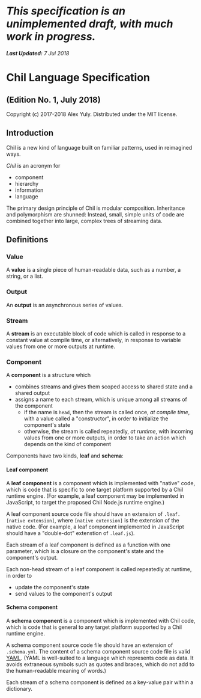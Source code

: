 # *This specification is an unimplemented draft, with much work in progress.*

***Last Updated:*** *7 Jul 2018*

# Chil Language Specification

## (Edition No. 1, July 2018)

Copyright (c) 2017-2018 Alex Yuly. Distributed under the MIT license.

## Introduction

Chil is a new kind of language built on familiar patterns, used in reimagined ways.

*Chil* is an acronym for

- component
- hierarchy
- information
- language

The primary design principle of Chil is modular composition. Inheritance and polymorphism are shunned: Instead, small, simple units of code are combined together into large, complex trees of streaming data.

## Definitions

### Value

A **value** is a single piece of human-readable data, such as a number, a string, or a list.

### Output

An **output** is an asynchronous series of values.

### Stream

A **stream** is an executable block of code which is called in response to a constant value at compile time, or alternatively, in response to variable values from one or more outputs at runtime.

### Component

A **component** is a structure which

- combines streams and gives them scoped access to shared state and a shared output
- assigns a name to each stream, which is unique among all streams of the component
  - if the name is `head`, then the stream is called once, *at compile time*, with a value called a "constructor", in order to initialize the component's state
  - otherwise, the stream is called repeatedly, *at runtime*, with incoming values from one or more outputs, in order to take an action which depends on the kind of component

Components have two kinds, **leaf** and **schema**:

#### Leaf component

A **leaf component** is a component which is implemented with "native" code, which is code that is specific to one target platform supported by a Chil runtime engine. (For example, a leaf component may be implemented in JavaScript, to target the proposed Chil Node.js runtime engine.)

A leaf component source code file should have an extension of `.leaf.[native extension]`, where `[native extension]` is the extension of the native code. (For example, a leaf component implemented in JavaScript should have a "double-dot" extenstion of `.leaf.js`).

Each stream of a leaf component is defined as a function with one parameter, which is a closure on the component's state and the component's output.

Each non-head stream of a leaf component is called repeatedly at runtime, in order to

- update the component's state
- send values to the component's output

#### Schema component

A **schema component** is a component which is implemented with Chil code, which is code that is general to any target platform supported by a Chil runtime engine.

A schema component source code file should have an extension of `.schema.yml`. The content of a schema component source code file is valid [YAML](http://yaml.org/spec/1.2/spec.html). (YAML is well-suited to a language which represents code as data. It avoids extraneous symbols such as quotes and braces, which do not add to the human-readable meaning of words.)

Each stream of a schema component is defined as a key-value pair within a dictionary.